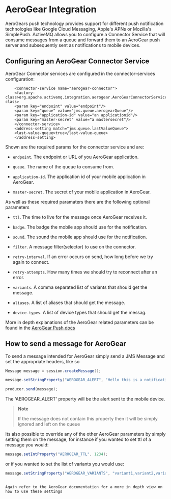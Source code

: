 # AeroGear Integration

AeroGears push technology provides support for different push
notification technologies like Google Cloud Messaging, Apple's APNs or
Mozilla's SimplePush. ActiveMQ allows you to configure a Connector
Service that will consume messages from a queue and forward them to an
AeroGear push server and subsequently sent as notifications to mobile
devices.

## Configuring an AeroGear Connector Service

AeroGear Connector services are configured in the connector-services
configuration:

        <connector-service name="aerogear-connector">
        <factory-class>org.apache.activemq.integration.aerogear.AeroGearConnectorServiceFactory</factory-class>
        <param key="endpoint" value="endpoint"/>
        <param key="queue" value="jms.queue.aerogearQueue"/>
        <param key="application-id" value="an applicationid"/>
        <param key="master-secret" value="a mastersecret"/>
        </connector-service>
        <address-setting match="jms.queue.lastValueQueue">
        <last-value-queue>true</last-value-queue>
        </address-setting>


Shown are the required params for the connector service and are:

-   `endpoint`. The endpoint or URL of you AeroGear application.

-   `queue`. The name of the queue to consume from.

-   `application-id`. The application id of your mobile application in
    AeroGear.

-   `master-secret`. The secret of your mobile application in AeroGear.

As well as these required paramaters there are the following optional
parameters

-   `ttl`. The time to live for the message once AeroGear receives it.

-   `badge`. The badge the mobile app should use for the notification.

-   `sound`. The sound the mobile app should use for the notification.

-   `filter`. A message filter(selector) to use on the connector.

-   `retry-interval`. If an error occurs on send, how long before we try
    again to connect.

-   `retry-attempts`. How many times we should try to reconnect after an
    error.

-   `variants`. A comma separated list of variants that should get the
    message.

-   `aliases`. A list of aliases that should get the message.

-   `device-types`. A list of device types that should get the messag.

More in depth explanations of the AeroGear related parameters can be
found in the [AeroGear Push docs](http://aerogear.org/push/)

## How to send a message for AeroGear

To send a message intended for AeroGear simply send a JMS Message and
set the appropriate headers, like so

``` java
Message message = session.createMessage();

message.setStringProperty("AEROGEAR_ALERT", "Hello this is a notification from ActiveMQ");

producer.send(message);
```


The 'AEROGEAR_ALERT' property will be the alert sent to the mobile
device.

> **Note**
>
> If the message does not contain this property then it will be simply
> ignored and left on the queue

Its also possible to override any of the other AeroGear parameters by
simply setting them on the message, for instance if you wanted to set
ttl of a message you would:

``` java
message.setIntProperty("AEROGEAR_TTL", 1234);
```


or if you wanted to set the list of variants you would use:

``` java
message.setStringProperty("AEROGEAR_VARIANTS", "variant1,variant2,variant3");
```
```

Again refer to the AeroGear documentation for a more in depth view on
how to use these settings
